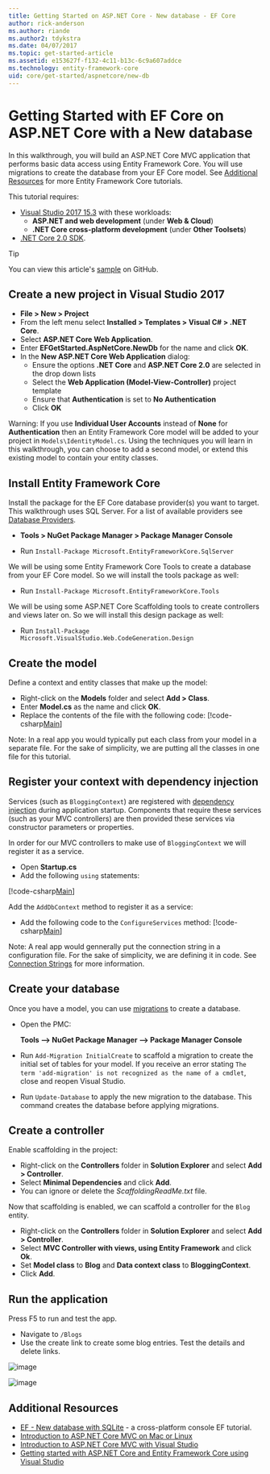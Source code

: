 ```yaml
---
title: Getting Started on ASP.NET Core - New database - EF Core
author: rick-anderson
ms.author: riande
ms.author2: tdykstra
ms.date: 04/07/2017
ms.topic: get-started-article
ms.assetid: e153627f-f132-4c11-b13c-6c9a607addce
ms.technology: entity-framework-core
uid: core/get-started/aspnetcore/new-db
---
```


# Getting Started with EF Core on ASP.NET Core with a New database

In this walkthrough, you will build an ASP.NET Core MVC application that performs basic data access using Entity Framework Core. You will use migrations to create the database from your EF Core model. See [Additional Resources](#additional-resources) for more Entity Framework Core tutorials.

This tutorial requires:
* [Visual Studio 2017 15.3](https://www.visualstudio.com/downloads/) with these workloads:
  * **ASP.NET and web development** (under **Web & Cloud**)
  * **.NET Core cross-platform development** (under **Other Toolsets**)
* [.NET Core 2.0 SDK](https://www.microsoft.com/net/download/core).

> [!TIP]  
> You can view this article's [sample](https://github.com/aspnet/EntityFramework.Docs/tree/master/samples/core/GetStarted/AspNetCore/EFGetStarted.AspNetCore.NewDb) on GitHub.

## Create a new project in Visual Studio 2017

* **File > New > Project**
* From the left menu select **Installed > Templates > Visual C# > .NET Core**.
* Select **ASP.NET Core Web Application**.
* Enter **EFGetStarted.AspNetCore.NewDb** for the name and click **OK**.
* In the **New ASP.NET Core Web Application** dialog:
  * Ensure the options **.NET Core** and **ASP.NET Core 2.0** are selected in the drop down lists
  * Select the **Web Application (Model-View-Controller)** project template
  * Ensure that **Authentication** is set to **No Authentication**
  * Click **OK**

Warning: If you use **Individual User Accounts** instead of **None** for **Authentication** then an Entity Framework Core model will be added to your project in `Models\IdentityModel.cs`. Using the techniques you will learn in this walkthrough, you can choose to add a second model, or extend this existing model to contain your entity classes.

## Install Entity Framework Core

Install the package for the EF Core database provider(s) you want to target. This walkthrough uses SQL Server. For a list of available providers see [Database Providers](../../providers/index.md).

* **Tools > NuGet Package Manager > Package Manager Console**

* Run `Install-Package Microsoft.EntityFrameworkCore.SqlServer`

We will be using some Entity Framework Core Tools to create a database from your EF Core model. So we will install the tools package as well:

* Run `Install-Package Microsoft.EntityFrameworkCore.Tools`

We will be using some ASP.NET Core Scaffolding tools to create controllers and views later on. So we will install this design package as well:

* Run `Install-Package Microsoft.VisualStudio.Web.CodeGeneration.Design`

## Create the model

Define a context and entity classes that make up the model:

* Right-click on the **Models** folder and select **Add > Class**.
* Enter **Model.cs** as the name and click **OK**.
* Replace the contents of the file with the following code:
 [!code-csharp[Main](../../../../samples/core/GetStarted/AspNetCore/EFGetStarted.AspNetCore.NewDb/Models/Model.cs)]

Note: In a real app you would typically put each class from your model in a separate file. For the sake of simplicity, we are putting all the classes in one file for this tutorial.

## Register your context with dependency injection

Services (such as `BloggingContext`) are registered with [dependency injection](http://docs.asp.net/en/latest/fundamentals/dependency-injection.html) during application startup. Components that require these services (such as your MVC controllers) are then provided these services via constructor parameters or properties.

In order for our MVC controllers to make use of `BloggingContext` we will register it as a service.

* Open **Startup.cs**
* Add the following `using` statements:

 [!code-csharp[Main](../../../../samples/core/GetStarted/AspNetCore/EFGetStarted.AspNetCore.NewDb/Startup.cs#AddedUsings)]

Add the `AddDbContext` method to register it as a service:

* Add the following code to the `ConfigureServices` method:
 [!code-csharp[Main](../../../../samples/core/GetStarted/AspNetCore/EFGetStarted.AspNetCore.NewDb/Startup.cs?name=ConfigureServices&highlight=7-8)]

Note: A real app would gennerally put the connection string in a configuration file. For the sake of simplicity, we are defining it in code. See [Connection Strings](../../miscellaneous/connection-strings.md) for more information.

## Create your database

Once you have a model, you can use [migrations](https://docs.microsoft.com/aspnet/core/data/ef-mvc/migrations#introduction-to-migrations) to create a database.

* Open the PMC:

  **Tools –> NuGet Package Manager –> Package Manager Console**
* Run `Add-Migration InitialCreate` to scaffold a migration to create the initial set of tables for your model. If you receive an error stating `The term 'add-migration' is not recognized as the name of a cmdlet`, close and reopen Visual Studio.
* Run `Update-Database` to apply the new migration to the database. This command creates the database before applying migrations.

## Create a controller

Enable scaffolding in the project:

* Right-click on the **Controllers** folder in **Solution Explorer** and select **Add > Controller**.
* Select **Minimal Dependencies** and click **Add**.
* You can ignore or delete the *ScaffoldingReadMe.txt* file.

Now that scaffolding is enabled, we can scaffold a controller for the `Blog` entity.

* Right-click on the **Controllers** folder in **Solution Explorer** and select **Add > Controller**.
* Select **MVC Controller with views, using Entity Framework** and click **Ok**.
* Set **Model class** to **Blog** and **Data context class** to **BloggingContext**.
* Click **Add**.


## Run the application

Press F5 to run and test the app.

* Navigate to `/Blogs`
* Use the create link to create some blog entries. Test the details and delete links.

![image](_static/create.png)

![image](_static/index-new-db.png)

## Additional Resources

* [EF - New database with SQLite](xref:core/get-started/netcore/new-db-sqlite) -  a cross-platform console EF tutorial.
* [Introduction to ASP.NET Core MVC on Mac or Linux](https://docs.microsoft.com/aspnet/core/tutorials/first-mvc-app-xplat/index)
* [Introduction to ASP.NET Core MVC with Visual Studio](https://docs.microsoft.com/aspnet/core/tutorials/first-mvc-app/index)
* [Getting started with ASP.NET Core and Entity Framework Core using Visual Studio](https://docs.microsoft.com/aspnet/core/data/ef-mvc/index)
